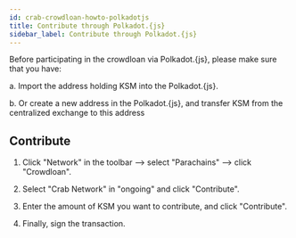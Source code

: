```yaml
---
id: crab-crowdloan-howto-polkadotjs
title: Contribute through Polkadot.{js}
sidebar_label: Contribute through Polkadot.{js}
---
```


Before participating in the crowdloan via Polkadot.{js}, please make sure that you have:

a. Import the address holding KSM into the Polkadot.{js}.

b. Or create a new address in the Polkadot.{js}, and transfer KSM from the centralized exchange to this address

## Contribute

1. Click "Network" in the toolbar —> select "Parachains" —> click "Crowdloan".

2. Select "Crab Network" in "ongoing" and click "Contribute".

3. Enter the amount of KSM you want to contribute, and click "Contribute".

4. Finally, sign the transaction.

